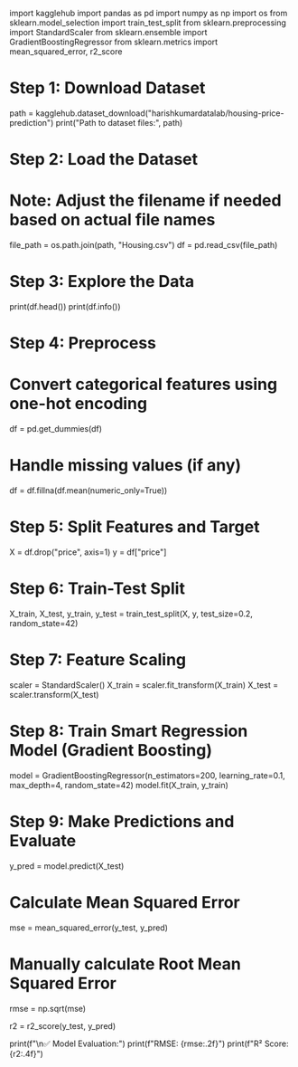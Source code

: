 import kagglehub
import pandas as pd
import numpy as np
import os
from sklearn.model_selection import train_test_split
from sklearn.preprocessing import StandardScaler
from sklearn.ensemble import GradientBoostingRegressor
from sklearn.metrics import mean_squared_error, r2_score

# Step 1: Download Dataset
path = kagglehub.dataset_download("harishkumardatalab/housing-price-prediction")
print("Path to dataset files:", path)

# Step 2: Load the Dataset
# Note: Adjust the filename if needed based on actual file names
file_path = os.path.join(path, "Housing.csv")
df = pd.read_csv(file_path)

# Step 3: Explore the Data
print(df.head())
print(df.info())

# Step 4: Preprocess
# Convert categorical features using one-hot encoding
df = pd.get_dummies(df)

# Handle missing values (if any)
df = df.fillna(df.mean(numeric_only=True))

# Step 5: Split Features and Target
X = df.drop("price", axis=1)
y = df["price"]

# Step 6: Train-Test Split
X_train, X_test, y_train, y_test = train_test_split(X, y, test_size=0.2, random_state=42)

# Step 7: Feature Scaling
scaler = StandardScaler()
X_train = scaler.fit_transform(X_train)
X_test = scaler.transform(X_test)

# Step 8: Train Smart Regression Model (Gradient Boosting)
model = GradientBoostingRegressor(n_estimators=200, learning_rate=0.1, max_depth=4, random_state=42)
model.fit(X_train, y_train)

# Step 9: Make Predictions and Evaluate
y_pred = model.predict(X_test)

# Calculate Mean Squared Error
mse = mean_squared_error(y_test, y_pred)

# Manually calculate Root Mean Squared Error
rmse = np.sqrt(mse)

r2 = r2_score(y_test, y_pred)

print(f"\n✅ Model Evaluation:")
print(f"RMSE: {rmse:.2f}")
print(f"R² Score: {r2:.4f}")
